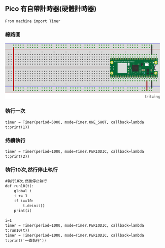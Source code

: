 ## Pico 有自帶計時器(硬體計時器)


```
From machine import Timer
```

### 線路圖

![](./images/pic1.png)

### 執行一次

```
timer = Timer(period=5000, mode=Timer.ONE_SHOT, callback=lambda t:print(1))
```

### 持續執行

```
timer = Timer(period=1000, mode=Timer.PERIODIC, callback=lambda t:print(2))
```


### 執行10次,然行停止執行

```
#執行10次,然後停止執行
def run10(t):
    global i
    i += 1
    if i==10:
        t.deinit()
    print(i)
    
i=1
timer = Timer(period=1000, mode=Timer.PERIODIC, callback=lambda t:run10(t))
timer = Timer(period=1000, mode=Timer.PERIODIC, callback=lambda t:print('一直執行'))
```